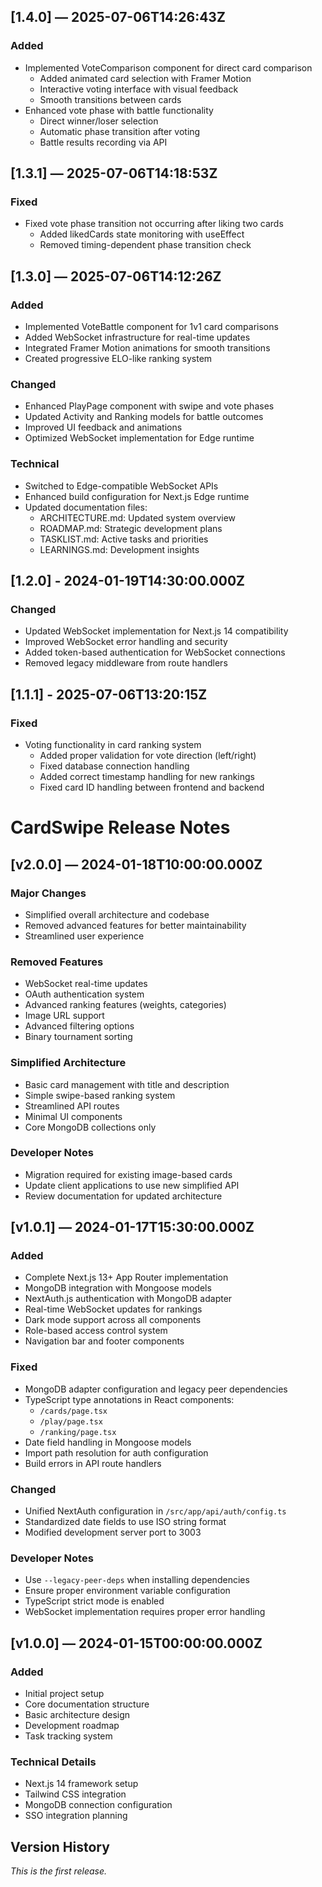 ## [1.4.0] — 2025-07-06T14:26:43Z

### Added
- Implemented VoteComparison component for direct card comparison
  - Added animated card selection with Framer Motion
  - Interactive voting interface with visual feedback
  - Smooth transitions between cards
- Enhanced vote phase with battle functionality
  - Direct winner/loser selection
  - Automatic phase transition after voting
  - Battle results recording via API

## [1.3.1] — 2025-07-06T14:18:53Z

### Fixed
- Fixed vote phase transition not occurring after liking two cards
  - Added likedCards state monitoring with useEffect
  - Removed timing-dependent phase transition check

## [1.3.0] — 2025-07-06T14:12:26Z

### Added
- Implemented VoteBattle component for 1v1 card comparisons
- Added WebSocket infrastructure for real-time updates
- Integrated Framer Motion animations for smooth transitions
- Created progressive ELO-like ranking system

### Changed
- Enhanced PlayPage component with swipe and vote phases
- Updated Activity and Ranking models for battle outcomes
- Improved UI feedback and animations
- Optimized WebSocket implementation for Edge runtime

### Technical
- Switched to Edge-compatible WebSocket APIs
- Enhanced build configuration for Next.js Edge runtime
- Updated documentation files:
  - ARCHITECTURE.md: Updated system overview
  - ROADMAP.md: Strategic development plans
  - TASKLIST.md: Active tasks and priorities
  - LEARNINGS.md: Development insights

## [1.2.0] - 2024-01-19T14:30:00.000Z

### Changed
- Updated WebSocket implementation for Next.js 14 compatibility
- Improved WebSocket error handling and security
- Added token-based authentication for WebSocket connections
- Removed legacy middleware from route handlers

## [1.1.1] - 2025-07-06T13:20:15Z

### Fixed
- Voting functionality in card ranking system
  - Added proper validation for vote direction (left/right)
  - Fixed database connection handling
  - Added correct timestamp handling for new rankings
  - Fixed card ID handling between frontend and backend

# CardSwipe Release Notes

## [v2.0.0] — 2024-01-18T10:00:00.000Z

### Major Changes
- Simplified overall architecture and codebase
- Removed advanced features for better maintainability
- Streamlined user experience

### Removed Features
- WebSocket real-time updates
- OAuth authentication system
- Advanced ranking features (weights, categories)
- Image URL support
- Advanced filtering options
- Binary tournament sorting

### Simplified Architecture
- Basic card management with title and description
- Simple swipe-based ranking system
- Streamlined API routes
- Minimal UI components
- Core MongoDB collections only

### Developer Notes
- Migration required for existing image-based cards
- Update client applications to use new simplified API
- Review documentation for updated architecture
## [v1.0.1] — 2024-01-17T15:30:00.000Z

### Added
- Complete Next.js 13+ App Router implementation
- MongoDB integration with Mongoose models
- NextAuth.js authentication with MongoDB adapter
- Real-time WebSocket updates for rankings
- Dark mode support across all components
- Role-based access control system
- Navigation bar and footer components

### Fixed
- MongoDB adapter configuration and legacy peer dependencies
- TypeScript type annotations in React components:
  - `/cards/page.tsx`
  - `/play/page.tsx`
  - `/ranking/page.tsx`
- Date field handling in Mongoose models
- Import path resolution for auth configuration
- Build errors in API route handlers

### Changed
- Unified NextAuth configuration in `/src/app/api/auth/config.ts`
- Standardized date fields to use ISO string format
- Modified development server port to 3003

### Developer Notes
- Use `--legacy-peer-deps` when installing dependencies
- Ensure proper environment variable configuration
- TypeScript strict mode is enabled
- WebSocket implementation requires proper error handling

## [v1.0.0] — 2024-01-15T00:00:00.000Z

### Added
- Initial project setup
- Core documentation structure
- Basic architecture design
- Development roadmap
- Task tracking system

### Technical Details
- Next.js 14 framework setup
- Tailwind CSS integration
- MongoDB connection configuration
- SSO integration planning

## Version History

*This is the first release.*

